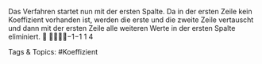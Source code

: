 Das Verfahren startet nun mit der ersten Spalte. Da in der ersten Zeile kein Koeffizient vorhanden ist,
werden die erste und die zweite Zeile vertauscht und dann mit der ersten Zeile alle weiteren Werte in
der ersten Spalte eliminiert.

−1−1 1 4

   Tags & Topics:
   #Koeffizient